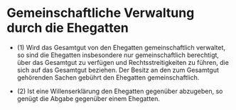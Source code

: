 # Gemeinschaftliche Verwaltung durch die Ehegatten

- (1) Wird das Gesamtgut von den Ehegatten gemeinschaftlich verwaltet, so sind die Ehegatten insbesondere nur gemeinschaftlich berechtigt, über das Gesamtgut zu verfügen und Rechtsstreitigkeiten zu führen, die sich auf das Gesamtgut beziehen. Der Besitz an den zum Gesamtgut gehörenden Sachen gebührt den Ehegatten gemeinschaftlich.

- (2) Ist eine Willenserklärung den Ehegatten gegenüber abzugeben, so genügt die Abgabe gegenüber einem Ehegatten.

